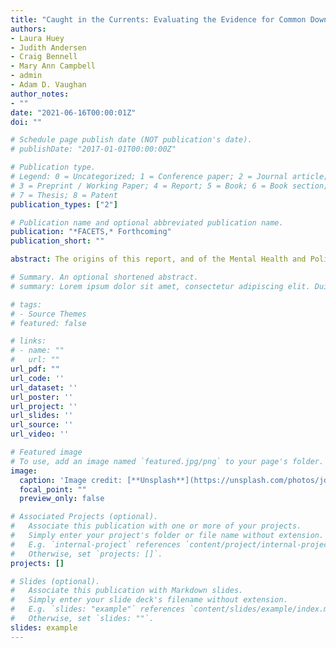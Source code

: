```yaml
---
title: "Caught in the Currents: Evaluating the Evidence for Common Downstream Police Response Interventions in Calls Involving Persons with Mental Illness"
authors:
- Laura Huey
- Judith Andersen
- Craig Bennell
- Mary Ann Campbell
- admin
- Adam D. Vaughan
author_notes:
- ""
date: "2021-06-16T00:00:01Z"
doi: ""

# Schedule page publish date (NOT publication's date).
# publishDate: "2017-01-01T00:00:00Z"

# Publication type.
# Legend: 0 = Uncategorized; 1 = Conference paper; 2 = Journal article;
# 3 = Preprint / Working Paper; 4 = Report; 5 = Book; 6 = Book section;
# 7 = Thesis; 8 = Patent
publication_types: ["2"]

# Publication name and optional abbreviated publication name.
publication: "*FACETS,* Forthcoming"
publication_short: ""

abstract: The origins of this report, and of the Mental Health and Policing Working Group, can be traced to the unique situation Canadians have faced as a result of the Covid-19 pandemic. The unique circumstances of this global outbreak, which have, for many Canadians, resulted in serious illness and death, intensified economic uncertainties, altered family and lifestyle dynamics, and generated or exacerbated feelings of loneliness and social dislocation, rightly led the Royal Society of Canada’s Covid-19 Taskforce to consider the strains and other negative impacts on individual, group and community mental health. With the central role that police too often play in the lives of individuals in mental and/or emotional crisis, we were tasked with exploring what can be reasonably said about the state of our current knowledge of police responses to Persons with Mental Illness (PMI).

# Summary. An optional shortened abstract.
# summary: Lorem ipsum dolor sit amet, consectetur adipiscing elit. Duis posuere tellus ac convallis placerat. Proin tincidunt magna sed ex sollicitudin condimentum.

# tags:
# - Source Themes
# featured: false

# links:
# - name: ""
#   url: ""
url_pdf: "" 
url_code: ''
url_dataset: ''
url_poster: ''
url_project: ''
url_slides: ''
url_source: ''
url_video: ''

# Featured image
# To use, add an image named `featured.jpg/png` to your page's folder. 
image:
  caption: 'Image credit: [**Unsplash**](https://unsplash.com/photos/jdD8gXaTZsc)'
  focal_point: ""
  preview_only: false

# Associated Projects (optional).
#   Associate this publication with one or more of your projects.
#   Simply enter your project's folder or file name without extension.
#   E.g. `internal-project` references `content/project/internal-project/index.md`.
#   Otherwise, set `projects: []`.
projects: []

# Slides (optional).
#   Associate this publication with Markdown slides.
#   Simply enter your slide deck's filename without extension.
#   E.g. `slides: "example"` references `content/slides/example/index.md`.
#   Otherwise, set `slides: ""`.
slides: example
---
```

